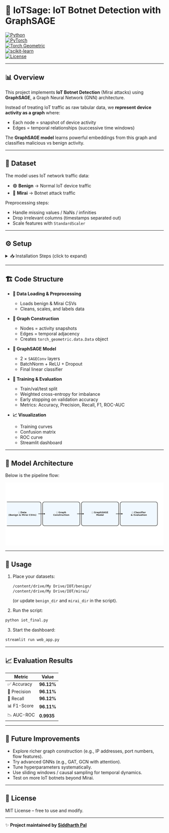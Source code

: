 # 🚀 IoTSage: IoT Botnet Detection with GraphSAGE

[![Python](https://img.shields.io/badge/Python-3.x-blue)](https://www.python.org/)  
[![PyTorch](https://img.shields.io/badge/PyTorch-2.6+-EE4C2C)](https://pytorch.org/)  
[![Torch Geometric](https://img.shields.io/badge/PyG-GraphSAGE-orange)](https://pytorch-geometric.readthedocs.io/)  
[![scikit-learn](https://img.shields.io/badge/Scikit--Learn-ML-yellow)](https://scikit-learn.org/stable/)  
[![License](https://img.shields.io/badge/License-MIT-green.svg)](LICENSE)  

---

## 📊 Overview  

This project implements **IoT Botnet Detection** (Mirai attacks) using **GraphSAGE**, a Graph Neural Network (GNN) architecture.

Instead of treating IoT traffic as raw tabular data, we **represent device activity as a graph** where:
- Each node = snapshot of device activity
- Edges = temporal relationships (successive time windows)

The **GraphSAGE model** learns powerful embeddings from this graph and classifies malicious vs benign activity.

---

## 📂 Dataset  

The model uses IoT network traffic data:

- 🟢 **Benign** → Normal IoT device traffic
- 🔴 **Mirai** → Botnet attack traffic

Preprocessing steps:
- Handle missing values / NaNs / infinities
- Drop irrelevant columns (timestamps separated out)
- Scale features with `StandardScaler`

---

## ⚙️ Setup  

<details>
<summary>📥 Installation Steps (click to expand)</summary>

```bash
git clone https://github.com/spk-22/BotNet-Insight
cd BotNet-Insight
pip install -r requirements.txt
```

Or manually install:  

```bash
pip install torch torch-geometric scikit-learn pandas numpy matplotlib gradio
```

⚠️ Ensure `torch-geometric`, `torch-scatter`, and `torch-sparse` versions match your PyTorch version.  

</details>

---

## 🏗️ Code Structure  

- **📂 Data Loading & Preprocessing**  
  - Loads benign & Mirai CSVs  
  - Cleans, scales, and labels data  

- **🔗 Graph Construction**  
  - Nodes = activity snapshots  
  - Edges = temporal adjacency  
  - Creates `torch_geometric.data.Data` object  

- **🧠 GraphSAGE Model**  
  - 2 × `SAGEConv` layers  
  - BatchNorm + ReLU + Dropout  
  - Final linear classifier  

- **🎯 Training & Evaluation**  
  - Train/val/test split  
  - Weighted cross-entropy for imbalance  
  - Early stopping on validation accuracy  
  - Metrics: Accuracy, Precision, Recall, F1, ROC-AUC  

- **📈 Visualization**  
  - Training curves  
  - Confusion matrix  
  - ROC curve  
  - Streamlit dashboard  

---

## 🧠 Model Architecture  

Below is the pipeline flow:  

![Pipeline Diagram](pipeline_IoTSage_icons.png)

---

## 🚀 Usage  

1. Place your datasets:  
   ```
   /content/drive/My Drive/IOT/benign/
   /content/drive/My Drive/IOT/mirai/
   ```  
   (or update `benign_dir` and `mirai_dir` in the script).  

2. Run the script:  

```bash
python iot_final.py
```

3. Start the dashboard:  

```bash
streamlit run web_app.py
```

---

## 📈 Evaluation Results  

| Metric     | Value      |
|------------|------------|
| ✅ Accuracy   | **96.12%** |
| 🎯 Precision  | **96.11%** |
| 🔁 Recall     | **96.12%** |
| 📊 F1-Score   | **96.11%** |
| 📉 AUC-ROC    | **0.9935** |

---

## 🌟 Future Improvements  

- Explore richer graph construction (e.g., IP addresses, port numbers, flow features).  
- Try advanced GNNs (e.g., GAT, GCN with attention).  
- Tune hyperparameters systematically.  
- Use sliding windows / causal sampling for temporal dynamics.  
- Test on more IoT botnets beyond Mirai.  

---

## 📜 License  
MIT License – free to use and modify.  

---

✨ **Project maintained by [Siddharth Pal](https://github.com/spk-22)**